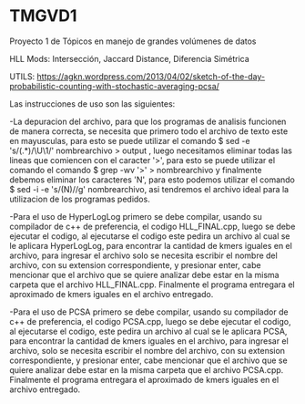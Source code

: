 # TMGVD1
Proyecto 1 de Tópicos en manejo de grandes volúmenes de datos

HLL Mods: Intersección, Jaccard Distance, Diferencia Simétrica

UTILS: https://agkn.wordpress.com/2013/04/02/sketch-of-the-day-probabilistic-counting-with-stochastic-averaging-pcsa/

Las instrucciones de uso son las siguientes:

  -La depuracion del archivo, para que los programas de analisis funcionen de manera correcta, se necesita que primero todo el archivo de texto este en mayusculas, 
   para esto se puede utilizar el comando $ sed -e 's/\(.*\)/\U\1/' nombrearchivo  > output , luego necesitamos eliminar todas las lineas que comiencen con el 
   caracter '>', para esto se puede utilizar el comando el comando $ grep -wv '>' > nombrearchivo  y finalmente debemos eliminar los caracteres 'N', para esto podemos
   utilizar el comando $ sed -i -e 's/\(N\)//g' nombrearchivo, asi tendremos el archivo ideal para la utilizacion de los programas pedidos.

  -Para el uso de HyperLogLog primero se debe compilar, usando su compilador de c++ de preferencia, el codigo HLL_FINAL.cpp, luego se debe ejecutar el codigo,
   al ejecutarse el codigo este pedira un archivo al cual se le aplicara HyperLogLog, para encontrar la cantidad de kmers iguales en el archivo, para ingresar
   el archivo solo se necesita escribir el nombre del archivo, con su extension correspondiente, y presionar enter, cabe mencionar que el archivo que se quiere
   analizar debe estar en la misma carpeta que el archivo HLL_FINAL.cpp. Finalmente el programa entregara el aproximado de kmers iguales en el archivo entregado.
   
  -Para el uso de PCSA primero se debe compilar, usando su compilador de c++ de preferencia, el codigo PCSA.cpp, luego se debe ejecutar el codigo,
   al ejecutarse el codigo, este pedira un archivo al cual se le aplicara PCSA, para encontrar la cantidad de kmers iguales en el archivo, para ingresar
   el archivo, solo se necesita escribir el nombre del archivo, con su extension correspondiente, y presionar enter, cabe mencionar que el archivo que se quiere
   analizar debe estar en la misma carpeta que el archivo PCSA.cpp. Finalmente el programa entregara el aproximado de kmers iguales en el archivo entregado.
